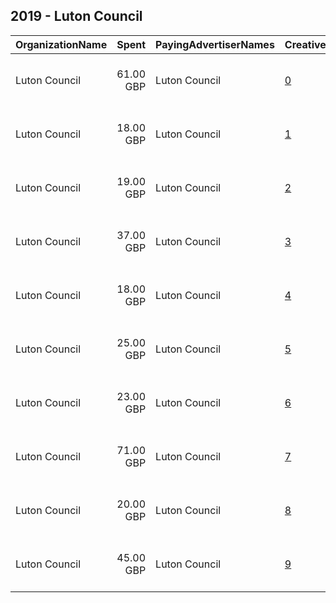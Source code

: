 ## 2019 - Luton Council 
|OrganizationName|Spent|PayingAdvertiserNames|CreativeUrls|Impressions|Genders|AgeBrackets|CountryCodes|BillingAddresses|CandidateBallotInformation|
|:---|---:|:---|:---|---:|:---|:---|:---|:---|:---|
|Luton Council|61.00 GBP|Luton Council|[0](https://www.snap.com/political-ads/asset/7a45bab6499317283d9bb5499672318e23f04092908cfe3dc7fc8b5edd8b15e2?mediaType=mp4)|46,213||17-30|united kingdom|"Town Hall, George St,Luton,LU1 2BQ,GB"||
|Luton Council|18.00 GBP|Luton Council|[1](https://www.snap.com/political-ads/asset/37d65f86d6801265b7f92412274fb03ee7a35fa63a10b5bc27955650e8bacd33?mediaType=mp4)|11,032||17-30|united kingdom|"Town Hall, George St,Luton,LU1 2BQ,GB"||
|Luton Council|19.00 GBP|Luton Council|[2](https://www.snap.com/political-ads/asset/4ff2fcc028835e8e355682d0a1e6551cf9f6ab5b248352eb6dbf6be59bb07522?mediaType=mp4)|11,392||17-30|united kingdom|"Town Hall, George St,Luton,LU1 2BQ,GB"||
|Luton Council|37.00 GBP|Luton Council|[3](https://www.snap.com/political-ads/asset/ffdef1a0486179ce24ee69a52d52b2de33efaeb73297167552b4bf641dadfb41?mediaType=mp4)|28,465||17-30|united kingdom|"Town Hall, George St,Luton,LU1 2BQ,GB"||
|Luton Council|18.00 GBP|Luton Council|[4](https://www.snap.com/political-ads/asset/d79f3c45091004ba32dd49cd70ce867d57d9aeb84139f6c583d8db022b3cdd0f?mediaType=mp4)|14,087||17-30|united kingdom|"Town Hall, George St,Luton,LU1 2BQ,GB"||
|Luton Council|25.00 GBP|Luton Council|[5](https://www.snap.com/political-ads/asset/0ed7bd11efa081063741be6df133023be7a3889cfb11fa9cfb0f7a6f37a9a7c1?mediaType=mp4)|15,569||17-30|united kingdom|"Town Hall, George St,Luton,LU1 2BQ,GB"||
|Luton Council|23.00 GBP|Luton Council|[6](https://www.snap.com/political-ads/asset/16902c55cfa0caca731535b4655ab1b24626f6649dd264149776cc93065d2add?mediaType=mp4)|12,612||17-30|united kingdom|"Town Hall, George St,Luton,LU1 2BQ,GB"||
|Luton Council|71.00 GBP|Luton Council|[7](https://www.snap.com/political-ads/asset/884b5cb68f213304e47e25e66beedd17cef4b228360b021ee44c21510b19d26c?mediaType=mp4)|52,418||17-30|united kingdom|"Town Hall, George St,Luton,LU1 2BQ,GB"||
|Luton Council|20.00 GBP|Luton Council|[8](https://www.snap.com/political-ads/asset/70768604fff7c4c315a72a3ee8996a99703661536c9110d5fda3b14dd62b92cb?mediaType=mp4)|12,782||17-30|united kingdom|"Town Hall, George St,Luton,LU1 2BQ,GB"||
|Luton Council|45.00 GBP|Luton Council|[9](https://www.snap.com/political-ads/asset/959f6fe28df36c03b6e0109eb9cfc5a580a7d66d2607b3259842663d4afeb544?mediaType=mp4)|34,875||17-30|united kingdom|"Town Hall, George St,Luton,LU1 2BQ,GB"||
